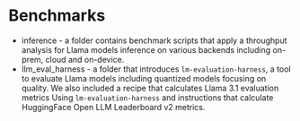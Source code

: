 # Benchmarks

* inference - a folder contains benchmark scripts that apply a throughput analysis for Llama models inference on various backends including on-prem, cloud and on-device.
* llm_eval_harness - a folder that introduces `lm-evaluation-harness`, a tool to evaluate Llama models including quantized models focusing on quality. We also included a recipe that calculates Llama 3.1 evaluation metrics Using `lm-evaluation-harness` and instructions that calculate HuggingFace Open LLM Leaderboard v2 metrics.
